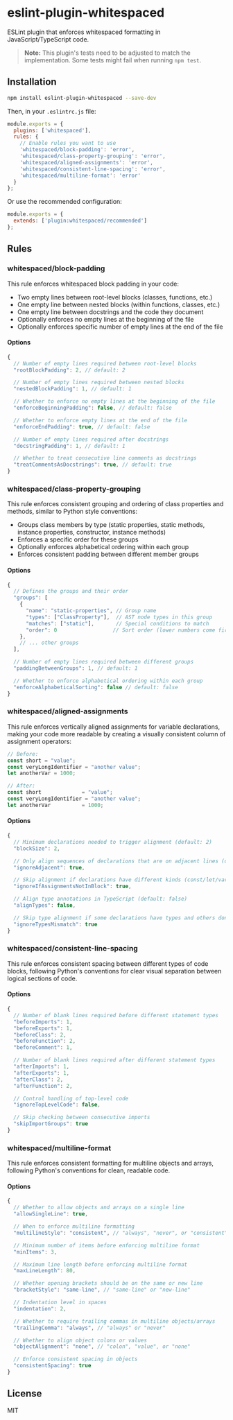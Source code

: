 # eslint-plugin-whitespaced

ESLint plugin that enforces whitespaced formatting in JavaScript/TypeScript code.

> **Note:** This plugin's tests need to be adjusted to match the implementation. Some tests might fail when running `npm test`.

## Installation

```bash
npm install eslint-plugin-whitespaced --save-dev
```

Then, in your `.eslintrc.js` file:

```js
module.exports = {
  plugins: ['whitespaced'],
  rules: {
    // Enable rules you want to use
    'whitespaced/block-padding': 'error',
    'whitespaced/class-property-grouping': 'error',
    'whitespaced/aligned-assignments': 'error',
    'whitespaced/consistent-line-spacing': 'error',
    'whitespaced/multiline-format': 'error'
  }
};
```

Or use the recommended configuration:

```js
module.exports = {
  extends: ['plugin:whitespaced/recommended']
};
```

## Rules

### whitespaced/block-padding

This rule enforces whitespaced block padding in your code:

- Two empty lines between root-level blocks (classes, functions, etc.)
- One empty line between nested blocks (within functions, classes, etc.)
- One empty line between docstrings and the code they document
- Optionally enforces no empty lines at the beginning of the file
- Optionally enforces specific number of empty lines at the end of the file

#### Options

```js
{
  // Number of empty lines required between root-level blocks
  "rootBlockPadding": 2, // default: 2

  // Number of empty lines required between nested blocks
  "nestedBlockPadding": 1, // default: 1

  // Whether to enforce no empty lines at the beginning of the file
  "enforceBeginningPadding": false, // default: false

  // Whether to enforce empty lines at the end of the file
  "enforceEndPadding": true, // default: false

  // Number of empty lines required after docstrings
  "docstringPadding": 1, // default: 1

  // Whether to treat consecutive line comments as docstrings
  "treatCommentsAsDocstrings": true, // default: true
}
```

### whitespaced/class-property-grouping

This rule enforces consistent grouping and ordering of class properties and methods, similar to Python style conventions:

- Groups class members by type (static properties, static methods, instance properties, constructor, instance methods)
- Enforces a specific order for these groups
- Optionally enforces alphabetical ordering within each group
- Enforces consistent padding between different member groups

#### Options

```js
{
  // Defines the groups and their order
  "groups": [
    {
      "name": "static-properties", // Group name
      "types": ["ClassProperty"],  // AST node types in this group
      "matches": ["static"],       // Special conditions to match
      "order": 0                  // Sort order (lower numbers come first)
    },
    // ... other groups
  ],

  // Number of empty lines required between different groups
  "paddingBetweenGroups": 1, // default: 1

  // Whether to enforce alphabetical ordering within each group
  "enforceAlphabeticalSorting": false // default: false
}
```

### whitespaced/aligned-assignments

This rule enforces vertically aligned assignments for variable declarations, making your code more readable by creating a visually consistent column of assignment operators:

```js
// Before:
const short = "value";
const veryLongIdentifier = "another value";
let anotherVar = 1000;

// After:
const short             = "value";
const veryLongIdentifier = "another value";
let anotherVar          = 1000;
```

#### Options

```js
{
  // Minimum declarations needed to trigger alignment (default: 2)
  "blockSize": 2,

  // Only align sequences of declarations that are on adjacent lines (default: true)
  "ignoreAdjacent": true,

  // Skip alignment if declarations have different kinds (const/let/var) (default: true)
  "ignoreIfAssignmentsNotInBlock": true,

  // Align type annotations in TypeScript (default: false)
  "alignTypes": false,

  // Skip type alignment if some declarations have types and others don't (default: true)
  "ignoreTypesMismatch": true
}
```

### whitespaced/consistent-line-spacing

This rule enforces consistent spacing between different types of code blocks, following Python's conventions for clear visual separation between logical sections of code.

#### Options

```js
{
  // Number of blank lines required before different statement types
  "beforeImports": 1,
  "beforeExports": 1,
  "beforeClass": 2,
  "beforeFunction": 2,
  "beforeComment": 1,

  // Number of blank lines required after different statement types
  "afterImports": 1,
  "afterExports": 1,
  "afterClass": 2,
  "afterFunction": 2,

  // Control handling of top-level code
  "ignoreTopLevelCode": false,

  // Skip checking between consecutive imports
  "skipImportGroups": true
}
```

### whitespaced/multiline-format

This rule enforces consistent formatting for multiline objects and arrays, following Python's conventions for clean, readable code.

#### Options

```js
{
  // Whether to allow objects and arrays on a single line
  "allowSingleLine": true,

  // When to enforce multiline formatting
  "multilineStyle": "consistent", // "always", "never", or "consistent"

  // Minimum number of items before enforcing multiline format
  "minItems": 3,

  // Maximum line length before enforcing multiline format
  "maxLineLength": 80,

  // Whether opening brackets should be on the same or new line
  "bracketStyle": "same-line", // "same-line" or "new-line"

  // Indentation level in spaces
  "indentation": 2,

  // Whether to require trailing commas in multiline objects/arrays
  "trailingComma": "always", // "always" or "never"

  // Whether to align object colons or values
  "objectAlignment": "none", // "colon", "value", or "none"

  // Enforce consistent spacing in objects
  "consistentSpacing": true
}
```

## License

MIT
